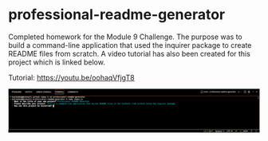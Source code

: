 # professional-readme-generator
Completed homework for the Module 9 Challenge. The purpose was to build a command-line application that used the inquirer package to create README files from scratch. A video tutorial has also been created for this project which is linked below.

Tutorial: https://youtu.be/oohaqVfjgT8

![Terminal Screenshot](./utils/images/Screen%20Shot%202022-08-14%20at%203.13.38%20PM.png)